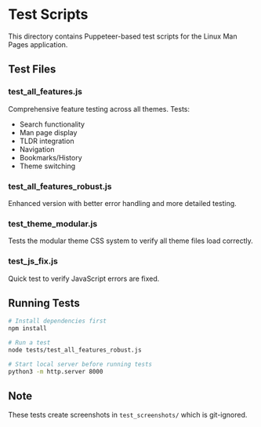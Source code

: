 # Test Scripts

This directory contains Puppeteer-based test scripts for the Linux Man Pages application.

## Test Files

### test_all_features.js
Comprehensive feature testing across all themes. Tests:
- Search functionality
- Man page display
- TLDR integration
- Navigation
- Bookmarks/History
- Theme switching

### test_all_features_robust.js
Enhanced version with better error handling and more detailed testing.

### test_theme_modular.js
Tests the modular theme CSS system to verify all theme files load correctly.

### test_js_fix.js
Quick test to verify JavaScript errors are fixed.

## Running Tests

```bash
# Install dependencies first
npm install

# Run a test
node tests/test_all_features_robust.js

# Start local server before running tests
python3 -m http.server 8000
```

## Note
These tests create screenshots in `test_screenshots/` which is git-ignored.